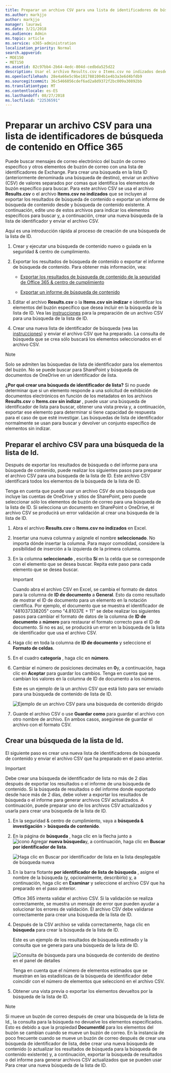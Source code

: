 ```yaml
---
title: Preparar un archivo CSV para una lista de identificadores de búsqueda de contenido en Office 365
ms.author: markjjo
author: markjjo
manager: laurawi
ms.date: 3/21/2018
ms.audience: Admin
ms.topic: article
ms.service: o365-administration
localization_priority: Normal
search.appverid:
- MOE150
- MET150
ms.assetid: 82c97bb4-2b64-4edc-804d-cedbda525d22
description: Usar el archivo Results.csv o Items.csv no indizados desde una búsqueda de contenido existente para crear una búsqueda de la lista de identificador que devuelve los mensajes de correo electrónico específica. Las búsquedas de lista de identificador normalmente se utilizan para devolver los elementos del buzón parcialmente indizados.
ms.openlocfilehash: 28e4a66e5c9be1817881004b1e4b3a3e6d4bfdb9
ms.sourcegitcommit: 36c5466056cdef6ad2a8d9372f2bc009a30892bb
ms.translationtype: MT
ms.contentlocale: es-ES
ms.lasthandoff: 08/27/2018
ms.locfileid: "22536591"
---
```

# <a name="prepare-a-csv-file-for-an-id-list-content-search-in-office-365"></a>Preparar un archivo CSV para una lista de identificadores de búsqueda de contenido en Office 365

Puede buscar mensajes de correo electrónico del buzón de correo específico y otros elementos de buzón de correo con una lista de identificadores de Exchange. Para crear una búsqueda en la lista ID (anteriormente denominada una búsqueda de destino), enviar un archivo (CSV) de valores separados por comas que identifica los elementos de buzón específico para buscar. Para este archivo CSV se usa el archivo **Results.csv** o el archivo **Items.csv no indizados** que se incluyen al exportar los resultados de búsqueda de contenido o exportar un informe de búsqueda de contenido desde y búsqueda de contenido existente. A continuación, edite uno de estos archivos para indicar los elementos específicos para buscar y, a continuación, crear una nueva búsqueda de la lista de identificador y enviar el archivo CSV. 
  
Aquí es una introducción rápida al proceso de creación de una búsqueda de la lista de ID.
  
1. Crear y ejecutar una búsqueda de contenido nuevo o guiada en la seguridad &amp; centro de cumplimiento.
    
2. Exportar los resultados de búsqueda de contenido o exportar el informe de búsqueda de contenido. Para obtener más información, vea:
    
    - [Exportar los resultados de búsqueda de contenido de la seguridad de Office 365 &amp; centro de cumplimiento](export-search-results.md)
    
    - [Exportar un informe de búsqueda de contenido](export-a-content-search-report.md)
    
3. Editar el archivo **Results.csv** o la **Items.csv sin indizar** e identificar los elementos del buzón específico que desea incluir en la búsqueda de la lista de ID. Vea las [instrucciones](#prepare-the-csv-file-for-an-id-list-search) para la preparación de un archivo CSV para una búsqueda de la lista de ID. 
    
4. Crear una nueva lista de identificador de búsqueda (vea las [instrucciones](#create-an-id-list-search)) y enviar el archivo CSV que ha preparado. La consulta de búsqueda que se crea sólo buscará los elementos seleccionados en el archivo CSV.
    
> [!NOTE]
> Solo se admiten las búsquedas de lista de identificador para los elementos del buzón. No se puede buscar para SharePoint y búsqueda de documentos de OneDrive en un identificador de lista. 
  
 **¿Por qué crear una búsqueda de identificador de lista?** Si no puede determinar que si un elemento responde a una solicitud de exhibición de documentos electrónicos en función de los metadatos en los archivos **Results.csv** o **Items.csv sin indizar** , puede usar una búsqueda de identificador de lista para buscar, obtener una vista previa y, a continuación, exportar ese elemento para determinar si tiene capacidad de respuesta para el caso de que esté investigar. Las búsquedas de lista de identificador normalmente se usan para buscar y devolver un conjunto específico de elementos sin indizar. 
  
## <a name="prepare-the-csv-file-for-an-id-list-search"></a>Preparar el archivo CSV para una búsqueda de la lista de Id.

Después de exportar los resultados de búsqueda o del informe para una búsqueda de contenido, puede realizar los siguientes pasos para preparar el archivo CSV para una búsqueda de la lista de ID. Este archivo CSV identificará todos los elementos de la búsqueda de la lista de ID.
  
Tenga en cuenta que puede usar un archivo CSV de una búsqueda que incluye las cuentas de OneDrive y sitios de SharePoint, pero puede seleccionar *sólo* los elementos de buzón de correo para una búsqueda de la lista de ID. Si selecciona un documento en SharePoint o OneDrive, el archivo CSV se producirá un error validación al crear una búsqueda de la lista de ID. 
  
1. Abra el archivo **Results.csv** o **Items.csv no indizados** en Excel. 
    
2. Insertar una nueva columna y asígnele el nombre **seleccionado**. No importa dónde insertar la columna. Para mayor comodidad, considere la posibilidad de inserción a la izquierda de la primera columna.
    
3. En la columna **seleccionado** , escriba **Sí** en la celda que se corresponde con el elemento que se desea buscar. Repita este paso para cada elemento que se desea buscar. 
    
    > [!IMPORTANT]
    > Cuando abra el archivo CSV en Excel, se cambia el formato de datos para la columna de **ID de documento** a **General**. Esto da como resultado de mostrar el ID de documento para un elemento en la notación científica. Por ejemplo, el documento que se muestra el identificador de "481037338205" como "4.81037E + 11" se debe realizar los siguientes pasos para cambiar el formato de datos de la columna de **ID de documento** a **número** para restaurar el formato correcto para el ID de documento. Si no es así, se producirá un error en la búsqueda de la lista de identificador que usa el archivo CSV. 
  
4. Haga clic en toda la columna de **ID de documento** y seleccione el **Formato de celdas**.
    
5. En el cuadro **categoría** , haga clic en **número**.
    
6. Cambiar el número de posiciones decimales en **0**y, a continuación, haga clic en **Aceptar** para guardar los cambios. Tenga en cuenta que se cambian los valores en la columna de ID de documento a los números. 
    
    Este es un ejemplo de la un archivo CSV que está listo para ser enviado para una búsqueda de contenido de lista de ID.
    
    ![Ejemplo de un archivo CSV para una búsqueda de contenido dirigido](media/8371b8cb-1638-496e-9be1-fe1565757d67.png)
  
7. Guarde el archivo CSV o use **Guardar como** para guardar el archivo con otro nombre de archivo. En ambos casos, asegúrese de guardar el archivo con el formato CSV. 
  
## <a name="create-an-id-list-search"></a>Crear una búsqueda de la lista de Id.

El siguiente paso es crear una nueva lista de identificadores de búsqueda de contenido y enviar el archivo CSV que ha preparado en el paso anterior.
  
> [!IMPORTANT]
> Debe crear una búsqueda de identificador de lista no más de 2 días después de exportar los resultados o el informe de una búsqueda de contenido. Si la búsqueda de resultados o del informe donde exportado desde hace más de 2 días, debe volver a exportar los resultados de búsqueda o el informe para generar archivos CSV actualizados. A continuación, puede preparar uno de los archivos CSV actualizados y usarla para crear una búsqueda de la lista de ID. 
  
1. En la seguridad &amp; centro de cumplimiento, vaya a **búsqueda &amp; investigación** \> **búsqueda de contenido**.
    
2. En la página de **búsqueda** , haga clic en la flecha junto a ![icono Agregar](media/8ee52980-254b-440b-99a2-18d068de62d3.gif) **nueva búsqueda**y, a continuación, haga clic en **Buscar por identificador de lista**.
    
    ![Haga clic en Buscar por identificador de lista en la lista desplegable de búsqueda nueva](media/e65f9942-09b2-4127-865e-e64029a590df.png)
  
3. En la barra flotante **por identificador de lista de búsqueda** , asigne el nombre de la búsqueda (y, opcionalmente, describirlo) y, a continuación, haga clic en **Examinar** y seleccione el archivo CSV que ha preparado en el paso anterior. 
    
    Office 365 intenta validar el archivo CSV. Si la validación se realiza correctamente, se muestra un mensaje de error que pueden ayudar a solucionar los errores de validación. El archivo CSV debe validarse correctamente para crear una búsqueda de la lista de ID.
    
4. Después de la CSV archivo se valida correctamente, haga clic en **búsqueda** para crear la búsqueda de la lista de ID. 
    
    Este es un ejemplo de los resultados de búsqueda estimado y la consulta que se genera para una búsqueda de la lista de ID.
    
    ![Consulta de búsqueda para una búsqueda de contenido de destino en el panel de detalles](media/dbd9e570-c04b-4056-a8a7-37e9916ec683.png)
  
    Tenga en cuenta que el número de elementos estimados que se muestran en las estadísticas de la búsqueda de identificador debe coincidir con el número de elementos que seleccionó en el archivo CSV.
    
5. Obtener una vista previa o exportar los elementos devueltos por la búsqueda de la lista de ID.
    
> [!NOTE]
> Si mueve un buzón de correo después de crear una búsqueda de la lista de Id., la consulta para la búsqueda no devuelve los elementos especificados. Esto es debido a que la propiedad **DocumentId** para los elementos del buzón se cambian cuando se mueve un buzón de correo. En la instancia de poco frecuente cuando se mueve un buzón de correo después de crear una búsqueda de identificador de lista, debe crear una nueva búsqueda de contenido (o actualizar los resultados de búsqueda para la búsqueda de contenido existente) y, a continuación, exportar la búsqueda de resultados o del informe para generar archivos CSV actualizados que se pueden usar  Para crear una nueva búsqueda de la lista de ID. 
